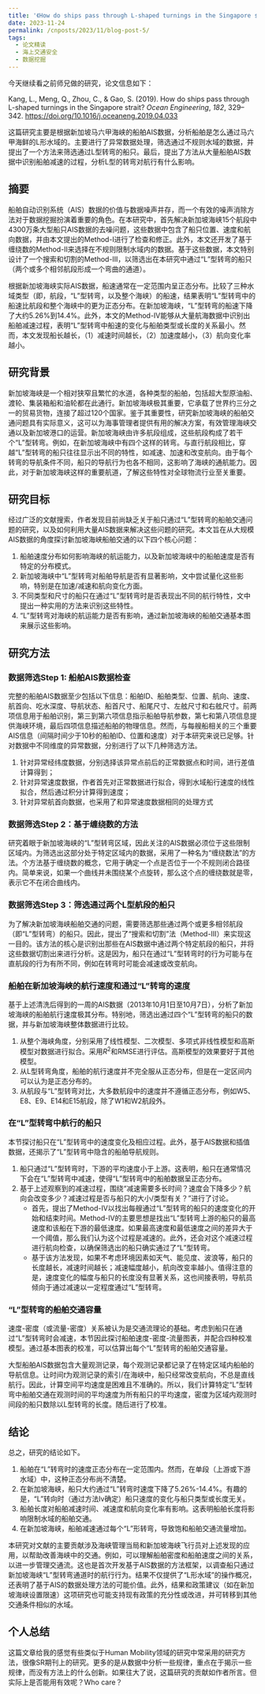 ```yaml
---
title: '《How do ships pass through L-shaped turnings in the Singapore strait?》学习整理'
date: 2023-11-24
permalink: /cnposts/2023/11/blog-post-5/
tags:
  - 论文精读
  - 海上交通安全
  - 数据挖掘
---
```


今天继续看之前师兄做的研究，论文信息如下：

Kang, L., Meng, Q., Zhou, C., &#38; Gao, S. (2019). How do ships pass through L-shaped turnings in the Singapore strait? <i>Ocean Engineering</i>, <i>182</i>, 329–342. https://doi.org/10.1016/j.oceaneng.2019.04.033

这篇研究主要是根据新加坡马六甲海峡的船舶AIS数据，分析船舶是怎么通过马六甲海鲜的L形水域的。主要进行了异常数据处理，筛选通过不规则水域的数据，并提出了一个方法来筛选通过L型转弯的船只。最后，提出了方法从大量船舶AIS数据中识别船舶减速的过程，分析L型的转弯对航行有什么影响。

## 摘要
船舶自动识别系统（AIS）数据的价值与数据噪声并存，而一个有效的噪声消除方法对于数据挖掘扮演着重要的角色。在本研究中，首先解决新加坡海峡15个航段中4300万条大型船只AIS数据的去噪问题，这些数据中包含了船只位置、速度和航向数据，并由本文提出的Method-I进行了检查和修正。此外，本文还开发了基于缠绕数的Method-II来选择在不规则限制水域内的数据。基于这些数据，本文特别设计了一个搜索和切割的Method-III，以筛选出在本研究中通过“L”型转弯的船只（两个或多个相邻航段形成一个弯曲的通道）。

根据新加坡海峡实际AIS数据，船速通常在一定范围内呈正态分布。比较了三种水域类型（即，航段，“L”型转弯，以及整个海峡）的船速，结果表明“L”型转弯中的船速比航段和整个海峡中的更为正态分布。在新加坡海峡，“L”型转弯的船速下降了大约5.26%到14.4%。此外，本文的Method-IV能够从大量航海数据中识别出船舶减速过程，表明“L”型转弯中船速的变化与船舶类型或长度的关系最小。然而，本文发现船长越长，（1）减速时间越长，（2）加速度越小，（3）航向变化率越小。

## 研究背景
新加坡海峡是一个相对狭窄且繁忙的水道，各种类型的船舶，包括超大型原油船、渡轮、集装箱船和油轮都在此通行。新加坡海峡极其重要，它承载了世界约三分之一的贸易货物，连接了超过120个国家。鉴于其重要性，研究新加坡海峡的船舶交通问题具有实际意义，这可以为海事管理者提供有用的解决方案，有效管理海峡交通以及新加坡港口的运营。新加坡海峡由许多航段组成，这些航段构成了若干个“L”型转弯。例如，在新加坡海峡中有四个这样的转弯。与直行航段相比，穿越“L”型转弯的船只往往显示出不同的特性，如减速、加速和改变航向。由于每个转弯的导航条件不同，船只的导航行为也各不相同，这影响了海峡的通航能力。因此，对于新加坡海峡这样的重要航道，了解这些特性对全球物流行业至关重要。

## 研究目标
经过广泛的文献搜索，作者发现目前尚缺乏关于船只通过“L”型转弯的船舶交通问题的研究，以及如何利用大量AIS数据来解决这些问题的研究。本文旨在从大规模AIS数据的角度探讨新加坡海峡船舶交通的以下四个核心问题：
1. 船舶速度分布如何影响海峡的航运能力，以及新加坡海峡中的船舶速度是否有特定的分布模式。
2. 新加坡海峡中“L”型转弯对船舶导航是否有显著影响，文中尝试量化这些影响，特别是在加速/减速和航向变化方面。
3. 不同类型和尺寸的船只在通过“L”型转弯时是否表现出不同的航行特性，文中提出一种实用的方法来识别这些特性。
4. “L”型转弯对海峡的航运能力是否有影响，通过新加坡海峡的船舶交通基本图来展示这些影响。

## 研究方法
### 数据筛选Step 1: 船舶AIS数据检查
完整的船舶AIS数据至少包括以下信息：船舶ID、船舶类型、位置、航向、速度、航首向、吃水深度、导航状态、船首尺寸、船尾尺寸、左舷尺寸和右舷尺寸。前两项信息用于船舶识别，第三到第六项信息指示船舶导航参数，第七和第八项信息提供海峡环境，最后四项信息描述船舶的物理信息。然而，与每艘船相关的三个重要AIS信息（间隔时间少于10秒的船舶ID、位置和速度）对于本研究来说已足够。针对数据中不同维度的异常数据，分别进行了以下几种筛选方法。

1. 针对异常经纬度数据，分别选择该异常点前后的正常数据点和时间，进行差值计算得到；
2. 针对异常速度数据，作者首先对正常数据进行拟合，得到水域船行速度的线性拟合，然后通过积分计算得到速度；
3. 针对异常航首向数据，也采用了和异常速度数据相同的处理方式

### 数据筛选Step 2：基于缠绕数的方法
研究着眼于新加坡海峡的“L”型转弯区域，因此关注的AIS数据必须位于这些限制区域内。为筛选出这部分处于特定区域内的数据，采用了一种名为“缠绕数法”的方法。个方法基于缠绕数的概念，它用于确定一个点是否位于一个不规则闭合路径内。简单来说，如果一个曲线并未围绕某个点旋转，那么这个点的缠绕数就是零，表示它不在闭合曲线内。

### 数据筛选Step 3：筛选通过两个L型航段的船只
为了解决新加坡海峡船舶交通的问题，需要筛选那些通过两个或更多相邻航段（即“L”型转弯）的船只。因此，提出了“搜索和切割”法（Method-III）来实现这一目的。该方法的核心是识别出那些在AIS数据中通过两个特定航段的船只，并将这些数据切割出来进行分析。这是因为，船只在通过“L”型转弯时的行为可能与在直航段的行为有所不同，例如在转弯时可能会减速或改变航向。

### 船舶在新加坡海峡的航行速度和通过“L”转弯的速度
基于上述清洗后得到的一周的AIS数据（2013年10月1日至10月7日），分析了新加坡海峡的船舶航行速度极其分布。特别地，筛选出通过四个“L”型转弯的船只的数据，并与新加坡海峡整体数据进行比较。
1. 从整个海峡角度，分别采用了线性模型、二次模型、多项式非线性模型和高斯模型对数据进行拟合。采用$R^2$和RMSE进行评估。高斯模型的效果要好于其他模型。
2. 从L型转弯角度，船舶的航行速度并不完全服从正态分布，但是在一定区间内可以认为是正态分布的。
3. 从航段与“L”型转弯对比，大多数航段中的速度并不遵循正态分布，例如W5、E8、E9、E14和E15航段，除了W1和W2航段外。

### 在“L”型转弯中航行的船只
本节探讨船只在“L”型转弯中的速度变化及相应过程。此外，基于AIS数据和插值数据，还揭示了“L”型转弯中隐含的船舶导航规则。
1. 船只通过“L”型转弯时，下游的平均速度小于上游。这表明，船只在通常情况下会在“L”型转弯中减速，使得“L”型转弯中的船舶数据呈正态分布。
2. 基于上述观察到的减速过程，围绕“减速需要多长时间？速度会下降多少？航向会改变多少？减速过程是否与船只的大小/类型有关？”进行了讨论。
   + 首先，提出了Method-IV以找出每艘通过“L”型转弯的船只的速度变化的开始和结束时间。Method-IV的主要思想是找出“L”型转弯上游的船只的最高速度和该船在下游的最低速度。如果最高速度和最低速度之间的差异大于一个阈值，那么我们认为这个过程是减速的。此外，还会对这个减速过程进行航向检查，以确保筛选出的船只确实通过了“L”型转弯。
   + 基于该方法发现，如果不考虑环境因素如天气、能见度、波浪等，船只的长度越长，减速时间越长；减速幅度越小，航向改变率越小。值得注意的是，速度变化的幅度与船只的长度没有显著关系，这也间接表明，导航员倾向于通过减速以一定程度通过“L”型转弯。

### “L”型转弯的船舶交通容量
速度-密度（或流量-密度）关系被认为是交通流理论的基础。考虑到船只在通过“L”型转弯时会减速，本节因此探讨船舶速度-密度-流量图表，并配合四种校准模型。通过基本图表的校准，可以估算出每个“L”型转弯的船舶交通容量。

大型船舶AIS数据包含大量观测记录，每个观测记录都记录了在特定区域内船舶的导航信息。让时间$t$为观测记录的索引/在海峡中，船只经常改变航向，不总是直线航行。因此，计算空间平均速度是困难且不准确的。所以，我们计算特定“L”型转弯中船舶交通在观测时间的平均速度为所有船只的平均速度，密度为区域内观测时间段的船只数除以L型转弯的长度。随后进行了校准。

## 结论
总之，研究的结论如下。
1. 船舶在“L”转弯时的速度正态分布在一定范围内。然而，在单段（上游或下游水域）中，这种正态分布尚不清楚。
2. 在新加坡海峡，船只大约通过“L”转弯时速度下降了5.26%-14.4%。有趣的是，“L”转向时（通过方法Iv确定）船只速度的变化与船只类型或长度无关。
3. 船舶长度对船舶减速时间、减速度和航向变化率有影响。这表明船舶长度将影响限制水域的船舶交通。
4. 在新加坡海峡，船舶减速通过每个“L”形转弯，导致饱和船舶交通流量增加。

本研究对文献的主要贡献涉及海峡管理当局和新加坡海峡飞行员对上述发现的应用，以帮助改善海峡中的交通。例如，可以理解船舶密度和船舶速度之间的关系，以进一步管理交通流。这也是首次开发基于AIS数据的方法框架，以调查船只通过新加坡海峡“L”型转弯通道时的航行行为。结果不仅提供了“L形水域”的操作概况，还表明了基于AIS的数据处理方法的可能价值。此外，结果和政策建议（如在新加坡海峡设置限速）这项研究也可能支持现有政策的充分性或改进，并可转移到其他交通条件相似的水域。

## 个人总结
这篇文章给我的感觉有些类似于Human Mobility领域的研究中常采用的研究方法，很像SR期刊上的研究。更多的是从数据中分析一些规律，重点在于揭示一些规律，而没有方法上的什么创新。如果往大了说，这篇研究的贡献如作者所言。但实际上是否能用有效呢？Who care？